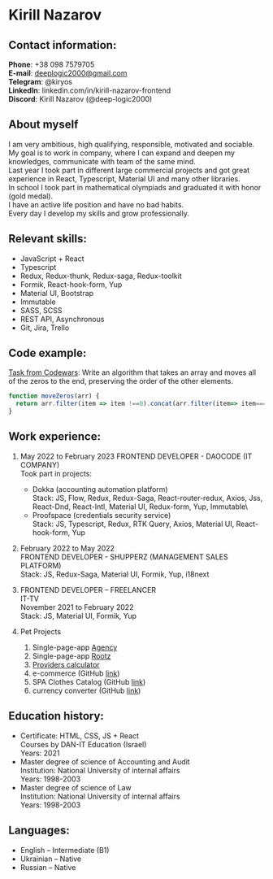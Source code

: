 # Kirill Nazarov
## Contact information:
**Phone**: +38 098 7579705\
**E-mail**: deeplogic2000@gmail.com\
**Telegram**: @kiryos\
**LinkedIn**: linkedin.com/in/kirill-nazarov-frontend\
**Discord**: Kirill Nazarov (@deep-logic2000)
## About myself
I am very ambitious, high qualifying, responsible, motivated and sociable.\
My goal is to work in company, where I can expand and deepen my knowledges, communicate with team of the same mind.\
Last year I took part in different large commercial projects and got great experience in React, Typescript, Material UI and many other libraries.\
In school I took part in mathematical olympiads and graduated it with honor (gold medal).\
I have an active life position and have no bad habits.\
Every day I develop my skills and grow professionally.
## Relevant skills:
* JavaScript + React
* Typescript
* Redux, Redux-thunk, Redux-saga, Redux-toolkit
* Formik, React-hook-form, Yup
* Material UI, Bootstrap
* Immutable
* SASS, SCSS
* REST API, Asynchronous
* Git, Jira, Trello
## Code example:
[Task from Codewars](https://www.codewars.com/kata/52597aa56021e91c93000cb0): 
Write an algorithm that takes an array and moves all of the zeros to the end, preserving the order of the other elements.
```javascript
function moveZeros(arr) {
  return arr.filter(item => item !==0).concat(arr.filter(item=> item===0))
}
```

## Work experience:
1. May 2022 to February 2023
FRONTEND DEVELOPER - DAOCODE (IT COMPANY)\
Took part in projects:
    * Dokka (accounting automation platform)\
Stack: JS, Flow, Redux, Redux-Saga, React-router-redux, Axios, Jss, React-Dnd, React-Intl, Material UI, Redux-form, Yup, Immutable\
    * Proofspace (credentials security service)\
Stack: JS, Typescript, Redux, RTK Query, Axios, Material UI, React-hook-form, Yup

2. February 2022 to May 2022\
FRONTEND DEVELOPER - SHUPPERZ (MANAGEMENT SALES PLATFORM)\
Stack: JS, Redux-Saga, Material UI, Formik, Yup, i18next

3. FRONTEND DEVELOPER – FREELANCER\
IT-TV\
November 2021 to February 2022\
Stack: JS, Material UI, Formik, Yup

4. Pet Projects
    1. Single-page-app [Agency](https://pet-spa-auth-localization.vercel.app/)
    2. Single-page-app [Rootz](https://resilient-narwhal-78cd4e.netlify.app/)
    3. [Providers calculator](https://frabjous-parfait-e41493.netlify.app/)
    4. e-commerce (GitHub [link](https://github.com/deep-logic2000/e-commerce-proj))
    5. SPA Clothes Catalog (GitHub [link](https://github.com/deep-logic2000/test-task-catalog))
    6. currency converter (GitHub [link](https://github.com/deep-logic2000/currency-converter))

## Education history:
* Certificate: HTML, CSS, JS + React\
Courses by DAN-IT Education (Israel)\
Years: 2021
* Master degree of science of Accounting and Audit\
Institution: National University of internal affairs\
Years: 1998-2003
* Master degree of science of Law\
Institution: National University of internal affairs\
Years: 1998-2003
## Languages:
* English – Intermediate (B1)
* Ukrainian – Native
* Russian – Native